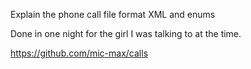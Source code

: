 Explain the phone call file format XML and enums

Done in one night for the girl I was talking to at the time.

https://github.com/mic-max/calls
